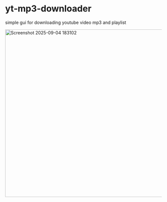 # yt-mp3-downloader
simple gui for downloading youtube video mp3 and playlist



<img width="595" height="539" alt="Screenshot 2025-09-04 183102" src="https://github.com/user-attachments/assets/81ef8670-5707-4265-b1a9-aea86f327038" />
